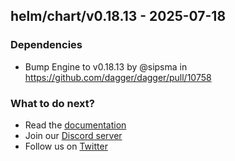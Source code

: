 ## helm/chart/v0.18.13 - 2025-07-18

### Dependencies
- Bump Engine to v0.18.13 by @sipsma in https://github.com/dagger/dagger/pull/10758

### What to do next?
- Read the [documentation](https://docs.dagger.io)
- Join our [Discord server](https://discord.gg/dagger-io)
- Follow us on [Twitter](https://twitter.com/dagger_io)

